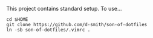 This project contains standard setup. To use...

    cd $HOME
    git clone https://github.com/d-smith/son-of-dotfiles
    ln -sb son-of-dotfiles/.vimrc .
